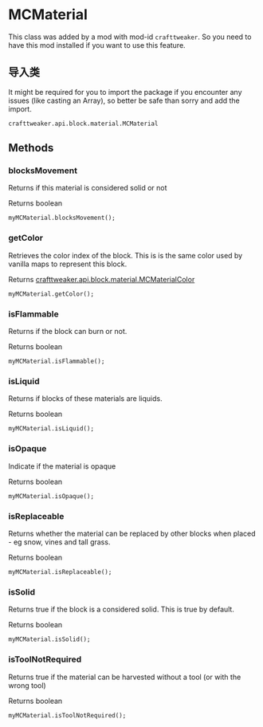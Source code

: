 # MCMaterial

This class was added by a mod with mod-id `crafttweaker`. So you need to have this mod installed if you want to use this feature.

## 导入类
It might be required for you to import the package if you encounter any issues (like casting an Array), so better be safe than sorry and add the import.
```zenscript
crafttweaker.api.block.material.MCMaterial
```

## Methods
### blocksMovement

Returns if this material is considered solid or not

Returns boolean

```zenscript
myMCMaterial.blocksMovement();
```

### getColor

Retrieves the color index of the block. This is is the same color used by vanilla maps to represent this block.

Returns [crafttweaker.api.block.material.MCMaterialColor](/vanilla/api/block/material/MCMaterialColor)

```zenscript
myMCMaterial.getColor();
```

### isFlammable

Returns if the block can burn or not.

Returns boolean

```zenscript
myMCMaterial.isFlammable();
```

### isLiquid

Returns if blocks of these materials are liquids.

Returns boolean

```zenscript
myMCMaterial.isLiquid();
```

### isOpaque

Indicate if the material is opaque

Returns boolean

```zenscript
myMCMaterial.isOpaque();
```

### isReplaceable

Returns whether the material can be replaced by other blocks when placed - eg snow, vines and tall grass.

Returns boolean

```zenscript
myMCMaterial.isReplaceable();
```

### isSolid

Returns true if the block is a considered solid. This is true by default.

Returns boolean

```zenscript
myMCMaterial.isSolid();
```

### isToolNotRequired

Returns true if the material can be harvested without a tool (or with the wrong tool)

Returns boolean

```zenscript
myMCMaterial.isToolNotRequired();
```


